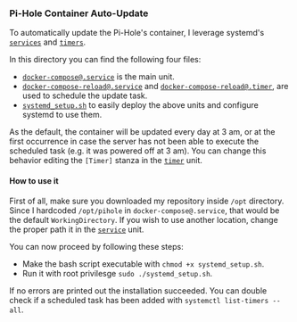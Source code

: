 ### Pi-Hole Container Auto-Update
To automatically update the Pi-Hole's container, I leverage systemd's [`services`](https://www.freedesktop.org/software/systemd/man/systemd.service.html) and [`timers`](https://www.freedesktop.org/software/systemd/man/systemd.timer.html).

In this directory you can find the following four files:
 - [`docker-compose@.service`](docker-compose@.service) is the main unit.
 - [`docker-compose-reload@.service`](docker-compose-reload@.service) and [`docker-compose-reload@.timer`](docker-compose-reload@.timer), are used to schedule the update task.
 - [`systemd_setup.sh`](systemd_setup.sh) to easily deploy the above units and configure systemd to use them.

As the default, the container will be updated every day at 3 am, or at the first occurrence in case the server has not been able to execute the scheduled task (e.g. it was powered off at 3 am). You can change this behavior editing the `[Timer]` stanza in the [`timer`](docker-compose-reload@.timer) unit.

#### How to use it
First of all, make sure you downloaded my repository inside `/opt` directory. Since I hardcoded `/opt/pihole` in `docker-compose@.service`, that would be the default `WorkingDirectory`. If you wish to use another location, change the proper path it in the [`service`](docker-compose@.service) unit.  

You can now proceed by following these steps:
 - Make the bash script executable with `chmod +x systemd_setup.sh`.
 - Run it with root privilesge `sudo ./systemd_setup.sh`.

If no errors are printed out the installation succeeded. You can double check if a scheduled task has been added with `systemctl list-timers --all`.
